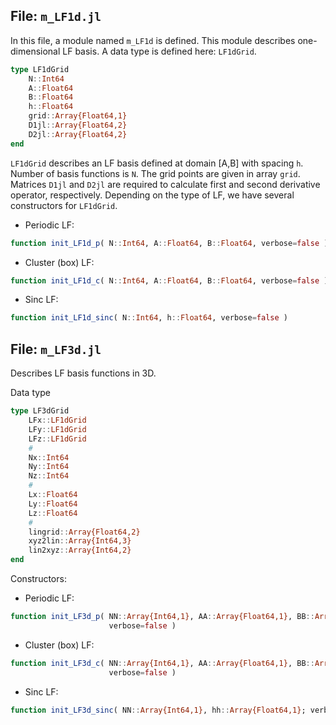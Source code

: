 ## File: `m_LF1d.jl`

In this file, a module named `m_LF1d` is defined.
This module describes one-dimensional LF basis.
A data type is defined here: `LF1dGrid`.

```julia
type LF1dGrid
    N::Int64
    A::Float64
    B::Float64
    h::Float64
    grid::Array{Float64,1}
    D1jl::Array{Float64,2}
    D2jl::Array{Float64,2}
end
```

`LF1dGrid` describes an LF basis defined at domain [A,B] with
spacing `h`. Number of basis functions is `N`.
The grid points are given in array `grid`.
Matrices `D1jl` and `D2jl` are required to calculate first
and second derivative operator, respectively.
Depending on the type of LF, we have several constructors
for `LF1dGrid`.

- Periodic LF:

```julia
function init_LF1d_p( N::Int64, A::Float64, B::Float64, verbose=false )
```

- Cluster (box) LF:

```julia
function init_LF1d_c( N::Int64, A::Float64, B::Float64, verbose=false )
```

- Sinc LF:

```julia
function init_LF1d_sinc( N::Int64, h::Float64, verbose=false )
```


## File: `m_LF3d.jl`

Describes LF basis functions in 3D.

Data type

```julia
type LF3dGrid
    LFx::LF1dGrid
    LFy::LF1dGrid
    LFz::LF1dGrid
    #
    Nx::Int64
    Ny::Int64
    Nz::Int64
    #
    Lx::Float64
    Ly::Float64
    Lz::Float64
    #
    lingrid::Array{Float64,2}
    xyz2lin::Array{Int64,3}
    lin2xyz::Array{Int64,2}
end
```

Constructors:

- Periodic LF:

```julia
function init_LF3d_p( NN::Array{Int64,1}, AA::Array{Float64,1}, BB::Array{Float64,1};
                      verbose=false )
```

- Cluster (box) LF:

```julia
function init_LF3d_c( NN::Array{Int64,1}, AA::Array{Float64,1}, BB::Array{Float64,1};
                      verbose=false )
```

- Sinc LF:

```julia
function init_LF3d_sinc( NN::Array{Int64,1}, hh::Array{Float64,1}; verbose=false )
```

